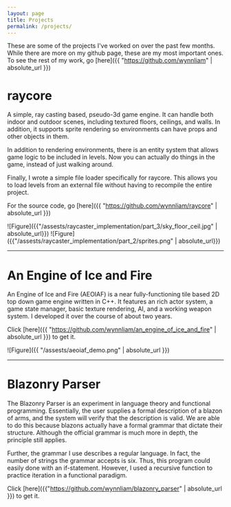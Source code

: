 ```yaml
---
layout: page
title: Projects
permalink: /projects/
---
```


These are some of the projects I've worked on over the past few months. While there are
more on my github page, these are my most important ones. To see the rest of my work, go
[here]({{ "https://github.com/wynnliam" | absolute_url }})

# raycore
A simple, ray casting based, pseudo-3d game engine. It can handle both indoor and outdoor
scenes, including textured floors, ceilings, and walls. In addition, it supports sprite rendering
so environments can have props and other objects in them.

In addition to rendering environments, there is an entity system that allows game logic to be
included in levels. Now you can actually do things in the game, instead of just walking around.

Finally, I wrote a simple file loader specifically for raycore. This allows you to load levels
from an external file without having to recompile the entire project.

For the source code, go [here]({{ "https://github.com/wynnliam/raycore" | absolute_url }})

![Figure]({{"/assests/raycaster_implementation/part_3/sky_floor_ceil.jpg" | absolute_url}})
![Figure]({{"/assests/raycaster_implementation/part_2/sprites.png" | absolute_url}})


---


# An Engine of Ice and Fire
An Engine of Ice and Fire (AEOIAF) is a near fully-functioning tile based 2D top down game
engine written in C++. It features an rich actor system, a game state manager, basic texture
rendering, AI, and a working weapon system. I developed it over the course of about two years.

Click [here]({{ "https://github.com/wynnliam/an_engine_of_ice_and_fire" | absolute_url }}) to get it.

![Figure]({{ "/assests/aeoiaf_demo.png" | absolute_url }})


---


# Blazonry Parser
The Blazonry Parser is an experiment in language theory and functional programming.
Essentially, the user supplies a formal description of a blazon of arms, and the system
will verify that the description is valid. We are able to do this because blazons actually
have a formal grammar that dictate their structure. Although the official grammar is much more
in depth, the principle still applies.

Further, the grammar I use describes a regular language. In fact, the number of strings the grammar
accepts is six. Thus, this program could easily done with an if-statement. However, I used
a recursive function to practice iteration in a functional paradigm.

Click [here]({{"https://github.com/wynnliam/blazonry_parser" | absolute_url }}) to get it.

